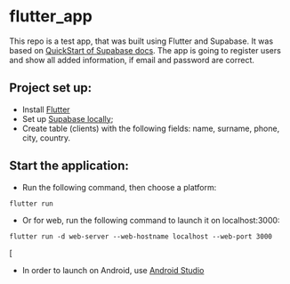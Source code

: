 # flutter_app
This repo is a test app, that was built using Flutter and Supabase. It was based on [QuickStart of Supabase docs](https://supabase.com/docs/guides/with-flutter).
The app is going to register users and show all added information, if email and password are correct.

## Project set up: 
- Install [Flutter](https://docs.flutter.dev/get-started/install)
- Set up [Supabase locally](https://supabase.com/docs/guides/local-development);
- Create table (clients) with the following fields: name, surname, phone, city, country.

## Start the application: 
- Run the following command, then choose a platform:
```
flutter run
```

- Or for web, run the following command to launch it on localhost:3000:
```
flutter run -d web-server --web-hostname localhost --web-port 3000
```
[
- In order to launch on Android, use [Android Studio](https://developer.android.com/training/basics/firstapp/running-app)
